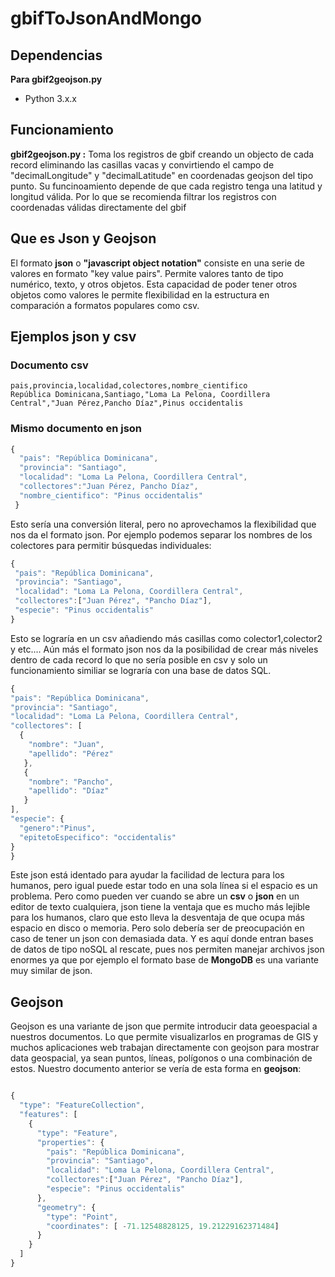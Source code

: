# gbifToJsonAndMongo

## Dependencias

**Para gbif2geojson.py**

- Python 3.x.x

## Funcionamiento

**gbif2geojson.py :** Toma los registros de gbif creando un objecto de cada record eliminando las casillas vacas y convirtiendo el campo de "decimalLongitude" y "decimalLatitude" en coordenadas geojson del tipo punto. Su funcinoamiento depende de que cada registro tenga una latitud y longitud válida. Por lo que se recomienda filtrar los registros con coordenadas válidas directamente del gbif

## Que es Json y Geojson

El formato **json** o **"javascript object notation"** consiste en una serie de valores en formato "key value pairs". Permite valores tanto de tipo numérico, texto, y otros objetos. Esta capacidad de poder tener otros objetos como valores le permite flexibilidad en la estructura en comparación a formatos populares como csv.

## Ejemplos json y csv

### Documento csv
```
pais,provincia,localidad,colectores,nombre_cientifico
República Dominicana,Santiago,"Loma La Pelona, Coordillera Central","Juan Pérez,Pancho Díaz",Pinus occidentalis
```
### Mismo documento en json

```javascript
{
  "pais": "República Dominicana",
  "provincia": "Santiago",
  "localidad": "Loma La Pelona, Coordillera Central",
  "collectores":"Juan Pérez, Pancho Díaz",
  "nombre_cientifico": "Pinus occidentalis"
 }
 ```
 
 Esto sería una conversión literal, pero no aprovechamos la flexibilidad que nos da el formato json. Por ejemplo podemos separar los nombres de los colectores para permitir búsquedas individuales:
 
 ```javascript
 {
  "pais": "República Dominicana",
  "provincia": "Santiago",
  "localidad": "Loma La Pelona, Coordillera Central",
  "collectores":["Juan Pérez", "Pancho Díaz"],
  "especie": "Pinus occidentalis"
 }
 ```
 Esto se lograría en un csv añadiendo más casillas como colector1,colector2 y etc....
 Aún más el formato json nos da la posibilidad de crear más niveles dentro de cada record lo que no sería posible en csv y solo un funcionamiento similiar se lograría con una base de datos SQL.
 
 ```javascript
 {
 "pais": "República Dominicana",
 "provincia": "Santiago",
 "localidad": "Loma La Pelona, Coordillera Central",
 "collectores": [
   {
     "nombre": "Juan",
     "apellido": "Pérez"
    },
    {
     "nombre": "Pancho",
     "apellido": "Díaz"
    }
 ],
 "especie": {
   "genero":"Pinus",
   "epitetoEspecifico": "occidentalis"
 }
}
 ```
 
 Este json está identado para ayudar la facilidad de lectura para los humanos, pero igual puede estar todo en una sola línea si el espacio es un problema. Pero como pueden ver cuando se abre un **csv** o **json** en un editor de texto cualquiera, json tiene la ventaja que es mucho más lejible para los humanos, claro que esto lleva la desventaja de que ocupa más espacio en disco o memoria. Pero solo debería ser de preocupación en caso de tener un json con demasiada data. Y es aquí donde entran bases de datos de tipo noSQL al rescate, pues nos permiten manejar archivos json enormes ya que por ejemplo el formato base de **MongoDB** es una variante muy similar de json.
 
## Geojson

Geojson es una variante de json que permite introducir data geoespacial a nuestros documentos. Lo que permite visualizarlos en programas de GIS y muchos aplicaciones web trabajan directamente con geojson para mostrar data geospacial, ya sean puntos, líneas, polígonos o una combinación de estos. Nuestro documento anterior se vería de esta forma en **geojson**:

```javascript

{
  "type": "FeatureCollection",
  "features": [
    {
      "type": "Feature",
      "properties": {
        "pais": "República Dominicana",
        "provincia": "Santiago",
        "localidad": "Loma La Pelona, Coordillera Central",
        "collectores":["Juan Pérez", "Pancho Díaz"],
        "especie": "Pinus occidentalis"
      },
      "geometry": {
        "type": "Point",
        "coordinates": [ -71.12548828125, 19.21229162371484]
      }
    }
  ]
}
```


